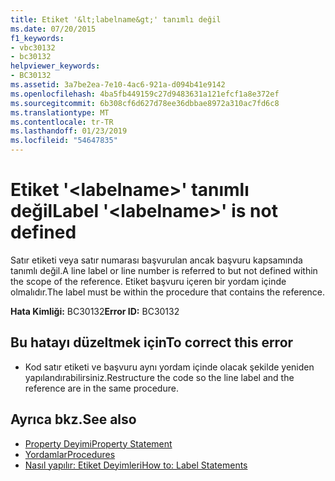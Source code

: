 ```yaml
---
title: Etiket '&lt;labelname&gt;' tanımlı değil
ms.date: 07/20/2015
f1_keywords:
- vbc30132
- bc30132
helpviewer_keywords:
- BC30132
ms.assetid: 3a7be2ea-7e10-4ac6-921a-d094b41e9142
ms.openlocfilehash: 4ba5fb449159c27d9483631a121efcf1a8e372ef
ms.sourcegitcommit: 6b308cf6d627d78ee36dbbae8972a310ac7fd6c8
ms.translationtype: MT
ms.contentlocale: tr-TR
ms.lasthandoff: 01/23/2019
ms.locfileid: "54647835"
---
```

# <a name="label-ltlabelnamegt-is-not-defined"></a><span data-ttu-id="874af-102">Etiket '&lt;labelname&gt;' tanımlı değil</span><span class="sxs-lookup"><span data-stu-id="874af-102">Label '&lt;labelname&gt;' is not defined</span></span>
<span data-ttu-id="874af-103">Satır etiketi veya satır numarası başvurulan ancak başvuru kapsamında tanımlı değil.</span><span class="sxs-lookup"><span data-stu-id="874af-103">A line label or line number is referred to but not defined within the scope of the reference.</span></span> <span data-ttu-id="874af-104">Etiket başvuru içeren bir yordam içinde olmalıdır.</span><span class="sxs-lookup"><span data-stu-id="874af-104">The label must be within the procedure that contains the reference.</span></span>  
  
 <span data-ttu-id="874af-105">**Hata Kimliği:** BC30132</span><span class="sxs-lookup"><span data-stu-id="874af-105">**Error ID:** BC30132</span></span>  
  
## <a name="to-correct-this-error"></a><span data-ttu-id="874af-106">Bu hatayı düzeltmek için</span><span class="sxs-lookup"><span data-stu-id="874af-106">To correct this error</span></span>  
  
-   <span data-ttu-id="874af-107">Kod satır etiketi ve başvuru aynı yordam içinde olacak şekilde yeniden yapılandırabilirsiniz.</span><span class="sxs-lookup"><span data-stu-id="874af-107">Restructure the code so the line label and the reference are in the same procedure.</span></span>  
  
## <a name="see-also"></a><span data-ttu-id="874af-108">Ayrıca bkz.</span><span class="sxs-lookup"><span data-stu-id="874af-108">See also</span></span>
- [<span data-ttu-id="874af-109">Property Deyimi</span><span class="sxs-lookup"><span data-stu-id="874af-109">Property Statement</span></span>](../../visual-basic/language-reference/statements/property-statement.md)
- [<span data-ttu-id="874af-110">Yordamlar</span><span class="sxs-lookup"><span data-stu-id="874af-110">Procedures</span></span>](../../visual-basic/programming-guide/language-features/procedures/index.md)
- [<span data-ttu-id="874af-111">Nasıl yapılır: Etiket Deyimleri</span><span class="sxs-lookup"><span data-stu-id="874af-111">How to: Label Statements</span></span>](../../visual-basic/programming-guide/program-structure/how-to-label-statements.md)
